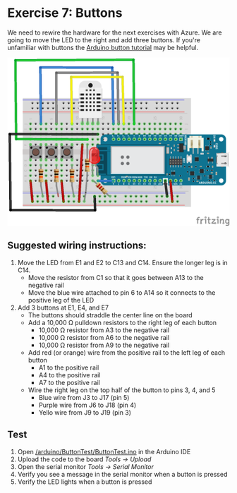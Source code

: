 # Exercise 7: Buttons

We need to rewire the hardware for the next exercises with Azure. We are going to move the LED to the right and add three buttons. If you're unfamiliar with buttons the [Arduino button tutorial](https://www.arduino.cc/en/Tutorial/Button) may be helpful.

![Fritzing Diagram](../images/diagram2_bb.png)

## Suggested wiring instructions:

1. Move the LED from E1 and E2 to C13 and C14. Ensure the longer leg is in C14.
   * Move the resistor from C1 so that it goes between A13 to the negative rail
   * Move the blue wire attached to pin 6 to A14 so it connects to the positive leg of the LED
1. Add 3 buttons at E1, E4, and E7
   * The buttons should straddle the center line on the board
   * Add a 10,000 &#937; pulldown resistors to the right leg of each button
     * 10,000 &#937; resistor from A3 to the negative rail
     * 10,000 &#937; resistor from A6 to the negative rail
     * 10,000 &#937; resistor from A9 to the negative rail
   * Add red (or orange) wire from the positive rail to the left leg of each button
     * A1 to the positive rail
     * A4 to the positive rail
     * A7 to the positive rail
   * Wire the right leg on the top half of the button to pins 3, 4, and 5
     * Blue wire from J3 to J17 (pin 5)
     * Purple wire from J6 to J18 (pin 4) 
     * Yello wire from J9 to J19 (pin 3)

## Test

1. Open [/arduino/ButtonTest/ButtonTest.ino](/arduino/ButtonTest/ButtonTest.ino) in the Arduino IDE
1. Upload the code to the board _Tools -> Upload_
1. Open the serial monitor _Tools -> Serial Monitor_
1. Verify you see a message in the serial monitor when a button is pressed
1. Verify the LED lights when a button is pressed
